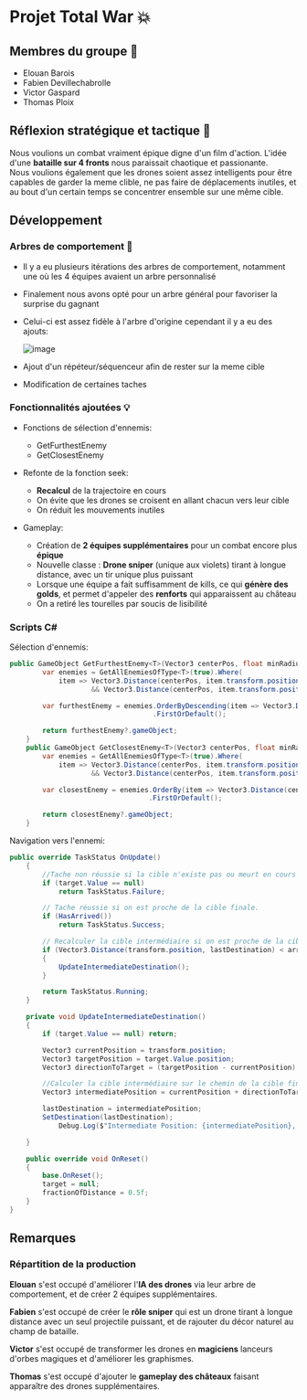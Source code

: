 # Projet Total War :boom:

## Membres du groupe 🤵

- Elouan Barois
- Fabien Devillechabrolle
- Victor Gaspard
- Thomas Ploix

## Réflexion stratégique et tactique 🤔
Nous voulions un combat vraiment épique digne d'un film d'action. L'idée d'une **bataille sur 4 fronts** nous paraissait chaotique et passionante.<br/>Nous voulions également que les drones soient assez intelligents pour être capables de garder la meme clible, ne pas faire de déplacements inutiles, et au bout d'un certain temps se concentrer ensemble sur une même cible.

## Développement
### Arbres de comportement 🌳
- Il y a eu plusieurs itérations des arbres de comportement, notamment une où les 4 équipes avaient un arbre personnalisé
- Finalement nous avons opté pour un arbre général pour favoriser la surprise du gagnant
- Celui-ci est assez fidèle à l'arbre d'origine cependant il y a eu des ajouts:
  
  ![image](https://github.com/user-attachments/assets/9659413e-4f37-4cc6-a193-b2a22650de6c)
- Ajout d'un répéteur/séquenceur afin de rester sur la meme cible
- Modification de certaines taches

### Fonctionnalités ajoutées 💡


- Fonctions de sélection d'ennemis:
    - GetFurthestEnemy
    - GetClosestEnemy

- Refonte de la fonction seek:
    - **Recalcul** de la trajectoire en cours
    - On évite que les drones se croisent en allant chacun vers leur cible
    - On réduit les mouvements inutiles
    
- Gameplay: 
  - Création de **2 équipes supplémentaires** pour un combat encore plus **épique**
  - Nouvelle classe : **Drone sniper** (unique aux violets) tirant à longue distance, avec un tir unique plus puissant
  - Lorsque une équipe a fait suffisamment de kills, ce qui **génère des golds**, et permet d'appeler des **renforts** qui apparaissent au château
  - On a retiré les tourelles par soucis de lisibilité

### Scripts C#

Sélection d'ennemis:
```C#
public GameObject GetFurthestEnemy<T>(Vector3 centerPos, float minRadius, float maxRadius) where T : ArmyElement {
        var enemies = GetAllEnemiesOfType<T>(true).Where(
            item => Vector3.Distance(centerPos, item.transform.position) > minRadius
                    && Vector3.Distance(centerPos, item.transform.position) < maxRadius);

        var furthestEnemy = enemies.OrderByDescending(item => Vector3.Distance(centerPos, item.transform.position))
                                   .FirstOrDefault();

        return furthestEnemy?.gameObject;
    }
    public GameObject GetClosestEnemy<T>(Vector3 centerPos, float minRadius, float maxRadius) where T : ArmyElement {
        var enemies = GetAllEnemiesOfType<T>(true).Where(
            item => Vector3.Distance(centerPos, item.transform.position) > minRadius
                    && Vector3.Distance(centerPos, item.transform.position) < maxRadius);

        var closestEnemy = enemies.OrderBy(item => Vector3.Distance(centerPos, item.transform.position))
                                  .FirstOrDefault();

        return closestEnemy?.gameObject;
    }
```

Navigation vers l'ennemi:
```C#
public override TaskStatus OnUpdate()
    {
        //Tache non réussie si la cible n'existe pas ou meurt en cours
        if (target.Value == null)
            return TaskStatus.Failure;

        // Tache réussie si on est proche de la cible finale.
        if (HasArrived())
            return TaskStatus.Success;

        // Recalculer la cible intermédiaire si on est proche de la cible finale.
        if (Vector3.Distance(transform.position, lastDestination) < arriveDistance.Value)
        {
            UpdateIntermediateDestination();
        }

        return TaskStatus.Running;
    }

    private void UpdateIntermediateDestination()
    {
        if (target.Value == null) return;

        Vector3 currentPosition = transform.position;
        Vector3 targetPosition = target.Value.position;
        Vector3 directionToTarget = (targetPosition - currentPosition).normalized;

        //Calculer la cible intermédiaire sur le chemin de la cible finales
        Vector3 intermediatePosition = currentPosition + directionToTarget * fractionOfDistance.Value * Vector3.Distance(currentPosition, targetPosition);

        lastDestination = intermediatePosition;
        SetDestination(lastDestination);
            Debug.Log($"Intermediate Position: {intermediatePosition}, Target: {target.Value.name}");

    }

    public override void OnReset()
    {
        base.OnReset();
        target = null;
        fractionOfDistance = 0.5f;
    }
}
```

## Remarques

  ### Répartition de la production
**Elouan** s'est occupé d'améliorer l'**IA des drones** via leur arbre de comportement, et de créer 2 équipes supplémentaires.

**Fabien** s'est occupé de créer le **rôle sniper** qui est un drone tirant à longue distance avec un seul projectile puissant, et de rajouter du décor naturel au champ de bataille.

**Victor** s'est occupé de transformer les drones en **magiciens** lanceurs d'orbes magiques et d'améliorer les graphismes.

**Thomas** s'est occupé d'ajouter le **gameplay des châteaux** faisant apparaître des drones supplémentaires.


